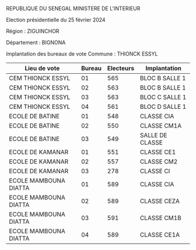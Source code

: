 REPUBLIQUE DU SENEGAL MINISTERE DE L'INTERIEUR

Election présidentielle du 25 février 2024

Région : ZIGUINCHOR

Département : BIGNONA

Implantation des bureaux de vote Commune : THIONCK ESSYL

| Lieu de vote | Bureau | Electeurs | Implantation |
| - | - | - | - |
| CEM THIONCK ESSYL | 01 | 565 | BLOC B SALLE 1 |
| CEM THIONCK ESSYL | 02 | 563 | BLOC B SALLE 1 |
| CEM THIONCK ESSYL | 03 | 563 | BLOC C SALLE 1 |
| CEM THIONCK ESSYL | 04 | 561 | BLOC D SALLE 1 |
| ECOLE DE BATINE | 01 | 548 | CLASSE CIA |
| ECOLE DE BATINE | 02 | 550 | CLASSE CM1A |
| ECOLE DE BATINE | 03 | 549 | SALLE DE CLASSE |
| ECOLE DE KAMANAR | 01 | 551 | CLASSE CE1 |
| ECOLE DE KAMANAR | 02 | 557 | CLASSE CM2 |
| ECOLE DE KAMANAR | 03 | 278 | CLASSE CI |
| ECOLE MAMBOUNA DIATTA | 01 | 589 | CLASSE CIA |
| ECOLE MAMBOUNA DIATTA | 02 | 589 | CLASSE CEZA |
| ECOLE MAMBOUNA DIATTA | 03 | 591 | CLASSE CM1B |
| ECOLE MAMBOUNA DIATTA | 04 | 589 | CLASSE CE1A |

<!-- PageNumber="23/23" -->
